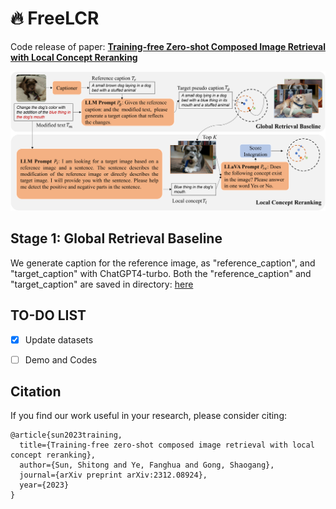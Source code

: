 # :fire:  FreeLCR
Code release of paper: [**Training-free Zero-shot Composed Image Retrieval with Local Concept Reranking**](https://arxiv.org/abs/2312.08924)

![Overview](./assets/overview_version5.png)

## Stage 1: Global Retrieval Baseline
We generate caption for the reference image, as "reference_caption", and "target_caption" with ChatGPT4-turbo. Both the "reference_caption" and "target_caption" are saved in directory: [here](https://github.com/SunTongtongtong/FreeLCR/tree/main/caption)

<!-- ##### Stage 2: Local Concept Reranking -->

 ## TO-DO LIST
- [x] Update datasets 
- [ ] Demo and Codes


## Citation

If you find our work useful in your research, please consider citing:

```
@article{sun2023training,
  title={Training-free zero-shot composed image retrieval with local concept reranking},
  author={Sun, Shitong and Ye, Fanghua and Gong, Shaogang},
  journal={arXiv preprint arXiv:2312.08924},
  year={2023}
}
```